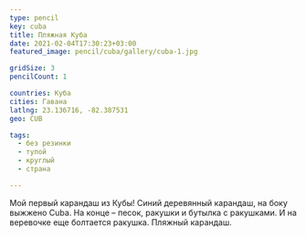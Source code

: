 ```yaml
---
type: pencil
key: cuba
title: Пляжная Куба
date: 2021-02-04T17:30:23+03:00
featured_image: pencil/cuba/gallery/cuba-1.jpg

gridSize: 3
pencilCount: 1

countries: Куба
cities: Гавана
latlng: 23.136716, -82.387531
geo: CUB

tags:
  - без резинки
  - тупой
  - круглый
  - страна

---
```


Мой первый карандаш из Кубы! Синий деревянный карандаш, на боку выжжено Cuba. На конце – песок, ракушки и бутылка с ракушками. И на веревочке еще болтается ракушка. Пляжный карандаш.
